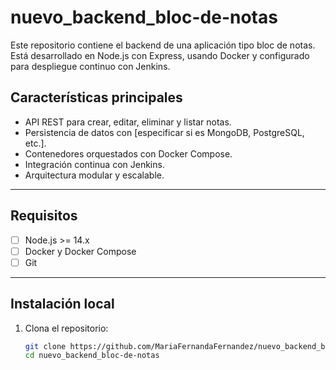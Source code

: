 # nuevo_backend_bloc-de-notas

Este repositorio contiene el backend de una aplicación tipo bloc de notas. Está desarrollado en Node.js con Express, usando Docker y configurado para despliegue continuo con Jenkins.

## Características principales

- API REST para crear, editar, eliminar y listar notas.
- Persistencia de datos con [especificar si es MongoDB, PostgreSQL, etc.].
- Contenedores orquestados con Docker Compose.
- Integración continua con Jenkins.
- Arquitectura modular y escalable.

---

## Requisitos

- [ ] Node.js >= 14.x
- [ ] Docker y Docker Compose
- [ ] Git

---

## Instalación local

1. Clona el repositorio:

   ```bash
   git clone https://github.com/MariaFernandaFernandez/nuevo_backend_bloc-de-notas.git
   cd nuevo_backend_bloc-de-notas
